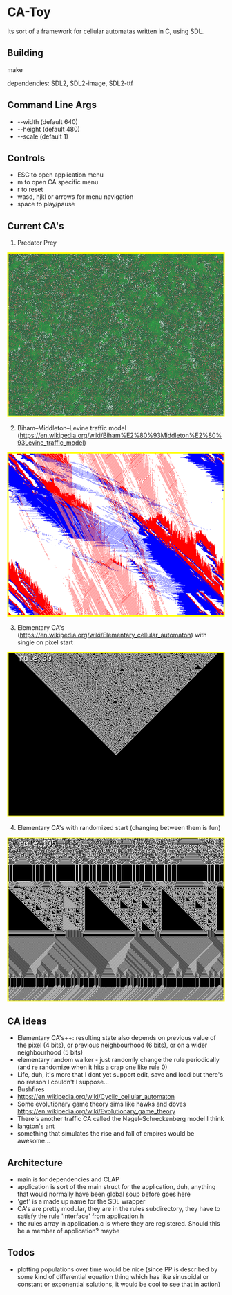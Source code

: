 # CA-Toy
Its sort of a framework for cellular automatas written in C, using SDL.

## Building
make

dependencies: SDL2, SDL2-image, SDL2-ttf

## Command Line Args
 * --width (default 640)
 * --height (default 480)
 * --scale (default 1)

## Controls
 * ESC to open application menu
 * m to open CA specific menu
 * r to reset
 * wasd, hjkl or arrows for menu navigation
 * space to play/pause

 ## Current CA's
 1. Predator Prey

 ![Predator Prey](ca1-pp.png)

 2. Biham–Middleton–Levine traffic model (https://en.wikipedia.org/wiki/Biham%E2%80%93Middleton%E2%80%93Levine_traffic_model)

 ![BML](ca2-bml.png)

 3. Elementary CA's (https://en.wikipedia.org/wiki/Elementary_cellular_automaton) with single on pixel start

 ![Rule 30](ca3-rule30.png)
 
 4. Elementary CA's with randomized start (changing between them is fun)

 ![Various Elementary CA's](ca4-elementary.png)

## CA ideas
* Elementary CA's++: resulting state also depends on previous value of the pixel (4 bits), or previous neighbourhood (6 bits), or on a wider neighbourhood (5 bits)
* elementary random walker - just randomly change the rule periodically (and re randomize when it hits a crap one like rule 0)
* Life, duh, it's more that I dont yet support edit, save and load but there's no reason I couldn't I suppose...
* Bushfires 
* https://en.wikipedia.org/wiki/Cyclic_cellular_automaton
* Some evolutionary game theory sims like hawks and doves https://en.wikipedia.org/wiki/Evolutionary_game_theory
* There's another traffic CA called the Nagel–Schreckenberg model I think
* langton's ant
* something that simulates the rise and fall of empires would be awesome...

## Architecture
 * main is for dependencies and CLAP
 * application is sort of the main struct for the application, duh, anything that would normally have been global soup before goes here
 * 'gef' is a made up name for the SDL wrapper
 * CA's are pretty modular, they are in the rules subdirectory, they have to satisfy the rule 'interface' from application.h
 * the rules array in application.c is where they are registered. Should this be a member of application? maybe

 ## Todos
  * plotting populations over time would be nice (since PP is described by some kind of differential equation thing which has like sinusoidal or constant or exponential solutions, it would be cool to see that in action)